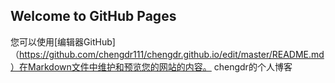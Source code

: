 ## Welcome to GitHub Pages

您可以使用[编辑器GitHub] （https://github.com/chengdr111/chengdr.github.io/edit/master/README.md）在Markdown文件中维护和预览您的网站的内容。
chengdr的个人博客


